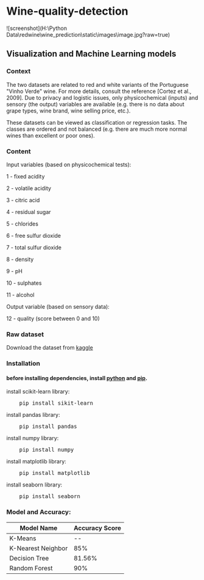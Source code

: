 # Wine-quality-detection

![screenshot](H:\Python Data\redwine\wine_prediction\static\images\image.jpg?raw=true)

## Visualization and Machine Learning models

### Context
The two datasets are related to red and white variants of the Portuguese "Vinho Verde" wine. For more details, consult the reference [Cortez et al., 2009]. Due to privacy and logistic issues, only physicochemical (inputs) and sensory (the output) variables are available (e.g. there is no data about grape types, wine brand, wine selling price, etc.).

These datasets can be viewed as classification or regression tasks. The classes are ordered and not balanced (e.g. there are much more normal wines than excellent or poor ones).


### Content

Input variables (based on physicochemical tests):

1 - fixed acidity

2 - volatile acidity

3 - citric acid

4 - residual sugar

5 - chlorides

6 - free sulfur dioxide

7 - total sulfur dioxide

8 - density

9 - pH

10 - sulphates

11 - alcohol

Output variable (based on sensory data):

12 - quality (score between 0 and 10)

### Raw dataset

Download the dataset from [kaggle](https://www.kaggle.com/uciml/red-wine-quality-cortez-et-al-2009)

### Installation
#### before installing dependencies, install [python](https://www.python.org/downloads/) and [pip](https://pip.pypa.io/en/stable/installing/).
install scikit-learn library:
<pre>    pip install sikit-learn </pre>
install pandas library:
<pre>    pip install pandas </pre>
install numpy library:
<pre>    pip install numpy </pre>
install matplotlib library:
<pre>    pip install matplotlib </pre>
install seaborn library:
<pre>    pip install seaborn </pre>


### Model and Accuracy:

| Model Name | Accuracy Score |
| ---------- | -------------- |
| K-Means | -- |
| K-Nearest Neighbor | 85% |
| Decision Tree | 81.56% |
| Random Forest | 90% |

